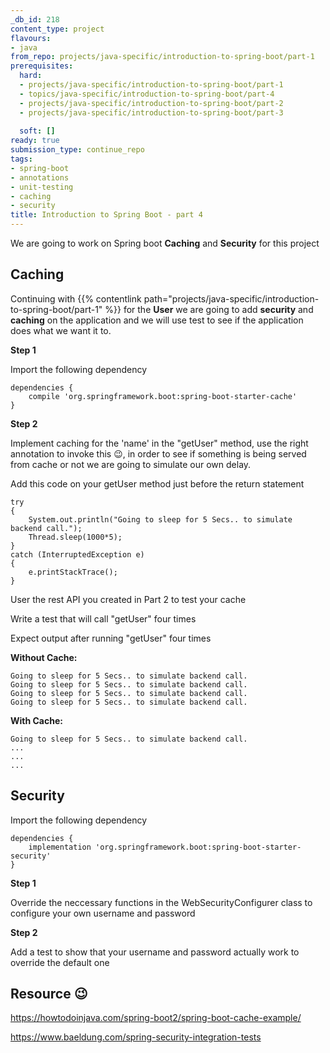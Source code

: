 ```yaml
---
_db_id: 218
content_type: project
flavours:
- java
from_repo: projects/java-specific/introduction-to-spring-boot/part-1
prerequisites:
  hard:
  - projects/java-specific/introduction-to-spring-boot/part-1
  - topics/java-specific/introduction-to-spring-boot/part-4
  - projects/java-specific/introduction-to-spring-boot/part-2
  - projects/java-specific/introduction-to-spring-boot/part-3
  
  soft: []
ready: true
submission_type: continue_repo
tags:
- spring-boot
- annotations
- unit-testing
- caching
- security
title: Introduction to Spring Boot - part 4
---
```


We are going to work on Spring boot **Caching** and **Security** for this project

## Caching

Continuing with {{% contentlink path="projects/java-specific/introduction-to-spring-boot/part-1" %}} for the **User** we are going to add **security** and **caching** on the application and we will use test to see if the application does what we want it to.

**Step 1**

Import the following dependency

```
dependencies {
    compile 'org.springframework.boot:spring-boot-starter-cache'
}
```

**Step 2**

Implement caching for the 'name' in the "getUser" method, use the right annotation to invoke this 😉, in order to see if something is being served from cache or not we are going to simulate our own delay.

Add this code on your getUser method just before the return statement

```
try
{
    System.out.println("Going to sleep for 5 Secs.. to simulate backend call.");
    Thread.sleep(1000*5);
}
catch (InterruptedException e)
{
    e.printStackTrace();
}
```

User the rest API you created in Part 2 to test your cache

Write a test that will call "getUser" four times

Expect output after running "getUser" four times

**Without Cache:**

```
Going to sleep for 5 Secs.. to simulate backend call.
Going to sleep for 5 Secs.. to simulate backend call.
Going to sleep for 5 Secs.. to simulate backend call.
Going to sleep for 5 Secs.. to simulate backend call.

```

**With Cache:**

```
Going to sleep for 5 Secs.. to simulate backend call.
...
...
...

```

## Security

Import the following dependency

```
dependencies {
    implementation 'org.springframework.boot:spring-boot-starter-security'
}
```

**Step 1**

Override the neccessary functions in the WebSecurityConfigurer class to configure your own username and password

**Step 2**

Add a test to show that your username and password actually work to override the default one

## Resource 😉

https://howtodoinjava.com/spring-boot2/spring-boot-cache-example/

https://www.baeldung.com/spring-security-integration-tests